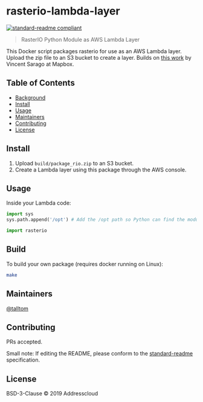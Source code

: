 # rasterio-lambda-layer

[![standard-readme compliant](https://img.shields.io/badge/standard--readme-OK-green.svg?style=flat-square)](https://github.com/RichardLitt/standard-readme)

> RasterIO Python Module as AWS Lambda Layer

This Docker script packages rasterio for use as an AWS Lambda layer. Upload the zip file to an S3 bucket to create a layer. Builds on [this work](https://blog.mapbox.com/aws-lambda-python-magic-e0f6a407ffc6?gi=b5c72b8b25f6) by Vincent Sarago at Mapbox.

## Table of Contents

- [Background](#background)
- [Install](#install)
- [Usage](#usage)
- [Maintainers](#maintainers)
- [Contributing](#contributing)
- [License](#license)


## Install

1. Upload `build/package_rio.zip` to an S3 bucket.
2. Create a Lambda layer using this package through the AWS console.

## Usage

Inside your Lambda code:

```python
import sys
sys.path.append('/opt') # Add the /opt path so Python can find the modules

import rasterio
```

## Build

To build your own package (requires docker running on Linux):

```sh
make
```

## Maintainers

[@talltom](https://github.com/talltom)

## Contributing

PRs accepted.

Small note: If editing the README, please conform to the [standard-readme](https://github.com/RichardLitt/standard-readme) specification.

## License

BSD-3-Clause © 2019 Addresscloud
